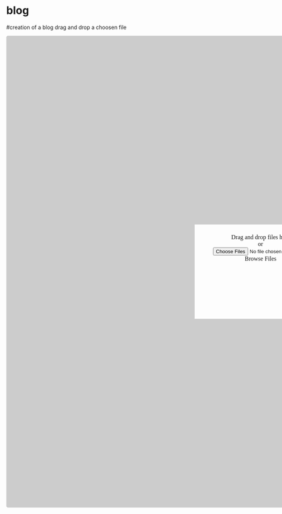 # blog
#creation of a blog drag and drop a choosen file 
<!DOCTYPE html>
<html>
<head>
  <style>
    #drop-area {
      width: 300px;
      height: 200px;
      border: 500px dashed #ccc;
      border-radius: 5px;
      padding: 25px;
      text-align: center;
      font-family: times new roman, sans-serif;
      font-size: 16px;
    }
  </style>
</head>
<body>
  <div id="drop-area">
    Drag and drop files here<br/>
    or<br/>
    <input type="file" id="file-input" multiple />
    <label for="file-input">Browse Files</label>
  </div>

  <script>
    var dropArea = document.getElementById('drop-area');

    // Prevent default drag behaviors
    ['dragenter', 'dragover', 'dragleave', 'drop'].forEach(eventName => {
      dropArea.addEventListener(eventName, preventDefaults, false);
      document.body.addEventListener(eventName, preventDefaults, false);
    });

    // Highlight drop area when item is dragged over it
    ['dragenter', 'dragover'].forEach(eventName => {
      dropArea.addEventListener(eventName, highlight, false);
    });

    // Unhighlight drop area when item is dragged out of it
    ['dragleave', 'drop'].forEach(eventName => {
      dropArea.addEventListener(eventName, unhighlight, false);
    });

    // Handle dropped files
    dropArea.addEventListener('drop', handleDrop, false);

    function preventDefaults(e) {
      e.preventDefault();
      e.stopPropagation();
    }

    function highlight() {
      dropArea.classList.add('highlight');
    }

    function unhighlight() {
      dropArea.classList.remove('highlight');
    }

    function handleDrop(e) {
      var dt = e.dataTransfer;
      var files = dt.files;

      handleFiles(files);
    }

    function handleFiles(files) {
      files = [...files];
      files.forEach(uploadFile);
    }

    function uploadFile(file) {
      var fileType = file.type;
      var validTypes = ['image/jpeg', 'image/png', 'image/gif', 'audio/mpeg', 'audio/ogg', 'video/mp4'];

      if (validTypes.indexOf(fileType) === -1) {
        console.log('Invalid file type: ' + fileType);
        return;
      }

      var reader = new FileReader();
      reader.readAsDataURL(file);
      reader.onloadend = function () {
        var img = document.createElement('img');
        img.src = reader.result;
        document.body.appendChild(img);
      };
    }
  </script>
</body>
</html>
